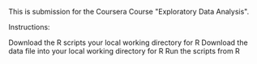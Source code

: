This is submission for the Coursera Course "Exploratory Data Analysis".

Instructions:

Download the R scripts your local working directory for R
Download the data file into your local working directory for R
Run the scripts from R
